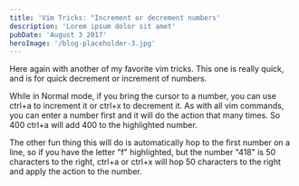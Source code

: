 ```yaml
---
title: 'Vim Tricks: "Increment or decrement numbers'
description: 'Lorem ipsum dolor sit amet'
pubDate: 'August 3 2017'
heroImage: '/blog-placeholder-3.jpg'
---
```


Here again with another of my favorite vim tricks. This one is really quick, and is for quick decrement or increment of numbers. 

While in Normal mode, if you bring the cursor to a number, you can use ctrl+a to increment it or ctrl+x to decrement it. As with all vim commands, you can enter a number first and it will do the action that many times. So 400 ctrl+a will add 400 to the highlighted number.

The other fun thing this will do is automatically hop to the first number on a line, so if you have the letter "f" highlighted, but the number "418" is 50 characters to the right, ctrl+a or ctrl+x will hop 50 characters to the right and apply the action to the number.